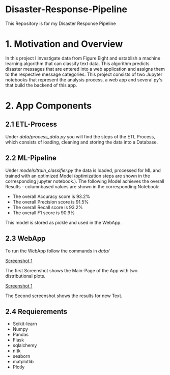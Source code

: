 # Disaster-Response-Pipeline
This Repository is for my Disaster Response Pipeline
# 1. Motivation and Overview
In this project I investigate data from Figure Eight and establish a machine learning algorithm that can classify text data. 
This algorithm predicts disaster messages that are entered into a web application and assigns them to the respective message categories. 
This project consists of two Jupyter notebooks that represent the analysis process, a web app and several py's that build the backend of this app. 
# 2. App Components 
## 2.1 ETL-Process 
Under *data/process_data.py* you will find the steps of the ETL Process, which consists of loading, cleaning and storing the data into a Database. 

## 2.2 ML-Pipeline 

Under *models/train_classifier.py* the data is loaded, processed for ML and trained with an optimized Model (optimization steps are shown in the corresponding jupyter notebook.). 
The following Model achieves the overall Results - columnbased values are shown in the corresponding Notebook:
  + The overall Accuracy score is 93.2%
  + The overall Precision score is 91.5%
  + The overall Recall score is 93.2%
  + The overall F1 score is 90.9%

This model is stored as pickle and used in the WebApp.

## 2.3 WebApp 

To run the WebApp follow the commands in *data/* 

<a href="https://raw.githubusercontent.com/AshrafIb/Disaster-Response-Pipeline/master/2020-04-27%2018_49_06-Disasters.png" target="_blank">Screenshot 1</a>

The first Screenshot shows the Main-Page of the App with two distributional plots. 

<a href="https://raw.githubusercontent.com/AshrafIb/Disaster-Response-Pipeline/master/2020-04-27%2018_49_06-Disasters.png" target="_blank">Screenshot 1</a>

The Second screenshot shows the results for new Text. 

## 2.4 Requierements

+ Scikit-learn  
+ Numpy 
+ Pandas 
+ Flask 
+ sqlalchemy
+ nltk 
+ seaborn 
+ matplotlib 
+ Plotly 


